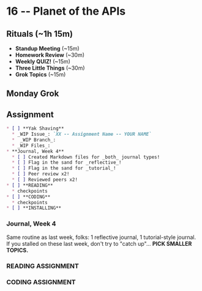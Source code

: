 # 16 -- Planet of the APIs

## Rituals (~1h 15m)

* **Standup Meeting** (~15m)
* **Homework Review** (~30m)
* **Weekly QUIZ!** (~15m)
* **Three Little Things** (~30m)
* **Grok Topics** (~15m)

## Monday Grok

## Assignment

```markdown
* [ ] **Yak Shaving**
  * _WIP Issue_: `XX -- Assignment Name -- YOUR NAME`
  *  _WIP Branch_:
  * _WIP Files_:
* **Journal, Week 4**
  * [ ] Created Markdown files for _both_ journal types!
  * [ ] Flag in the sand for _reflective_!
  * [ ] Flag in the sand for _tutorial_!
  * [ ] Peer review x2!
  * [ ] Reviewed peers x2!
* [ ] **READING**
  * checkpoints
* [ ] **CODING**
  * checkpoints
* [ ] **INSTALLING**
```

### Journal, Week 4

Same routine as last week, folks: 1 reflective journal, 1 tutorial-style journal. If you stalled on these last week, don't try to "catch up"... **PICK SMALLER TOPICS.**

### READING ASSIGNMENT

### CODING ASSIGNMENT
